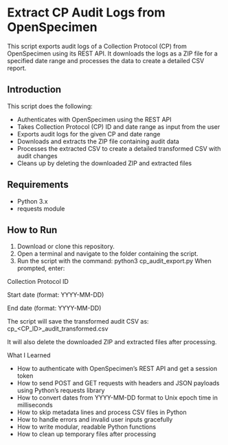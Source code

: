 # Extract CP Audit Logs from OpenSpecimen

This script exports audit logs of a Collection Protocol (CP) from OpenSpecimen using its REST API. It downloads the logs as a ZIP file for a specified date range and processes the data to create a detailed CSV report.

## Introduction

This script does the following:

- Authenticates with OpenSpecimen using the REST API  
- Takes Collection Protocol (CP) ID and date range as input from the user  
- Exports audit logs for the given CP and date range  
- Downloads and extracts the ZIP file containing audit data  
- Processes the extracted CSV to create a detailed transformed CSV with audit changes  
- Cleans up by deleting the downloaded ZIP and extracted files  

## Requirements

- Python 3.x  
- requests module  

## How to Run

1. Download or clone this repository.  
2. Open a terminal and navigate to the folder containing the script.  
3. Run the script with the command: 
   python3 cp_audit_export.py
When prompted, enter:

Collection Protocol ID

Start date (format: YYYY-MM-DD)

End date (format: YYYY-MM-DD)

The script will save the transformed audit CSV as:
cp_<CP_ID>_audit_transformed.csv

It will also delete the downloaded ZIP and extracted files after processing.

What I Learned
- How to authenticate with OpenSpecimen’s REST API and get a session token
- How to send POST and GET requests with headers and JSON payloads using Python’s requests library
- How to convert dates from YYYY-MM-DD format to Unix epoch time in milliseconds
- How to skip metadata lines and process CSV files in Python
- How to handle errors and invalid user inputs gracefully
- How to write modular, readable Python functions
- How to clean up temporary files after processing
